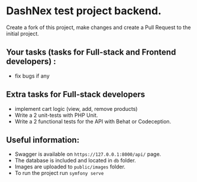 # DashNex test project backend.

Create a fork of this project, make changes and create a Pull Request to the initial project.

## Your tasks (tasks for Full-stack and Frontend developers) :
- fix bugs if any

## Extra tasks for Full-stack developers
- implement cart logic (view, add, remove products)
- Write a 2 unit-tests with PHP Unit.
- Write a 2 functional tests for the API with Behat or Codeception.

## Useful information:

- Swagger is available on `https://127.0.0.1:8000/api/` page.
- The database is included and located in `db` folder.
- Images are uploaded to `public/images` folder.
- To run the project run `symfony serve`